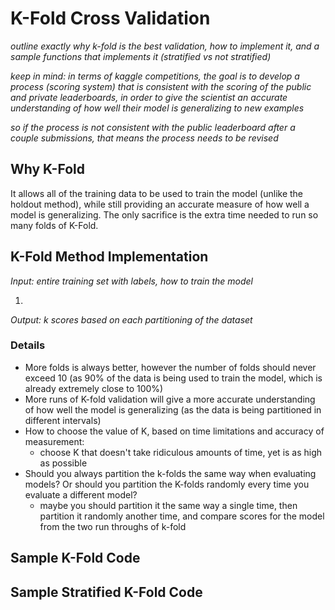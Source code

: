 # K-Fold Cross Validation
*outline exactly why k-fold is the best validation, how to implement it, and a sample functions that implements it (stratified vs not stratified)*

*keep in mind: in terms of kaggle competitions, the goal is to develop a process (scoring system) that is consistent with the scoring of the public and private leaderboards, in order to give the scientist an accurate understanding of how well their model is generalizing to new examples*

*so if the process is not consistent with the public leaderboard after a couple submissions, that means the process needs to be revised*

## Why K-Fold
It allows all of the training data to be used to train the model (unlike the holdout method), while still providing an accurate measure of how well a model is generalizing. The only sacrifice is the extra time needed to run so many folds of K-Fold.

## K-Fold Method Implementation
*Input: entire training set with labels, how to train the model*

1. 

*Output: k scores based on each partitioning of the dataset*

### Details
* More folds is always better, however the number of folds should never exceed 10 (as 90% of the data is being used to train the model, which is already extremely close to 100%)
* More runs of K-fold validation will give a more accurate understanding of how well the model is generalizing (as the data is being partitioned in different intervals)
* How to choose the value of K, based on time limitations and accuracy of measurement:
  * choose K that doesn't take ridiculous amounts of time, yet is as high as possible
* Should you always partition the k-folds the same way when evaluating models? Or should you partition the K-folds randomly every time you evaluate a different model?
  * maybe you should partition it the same way a single time, then partition it randomly another time, and compare scores for the model from the two run throughs of k-fold


## Sample K-Fold Code
## Sample Stratified K-Fold Code
